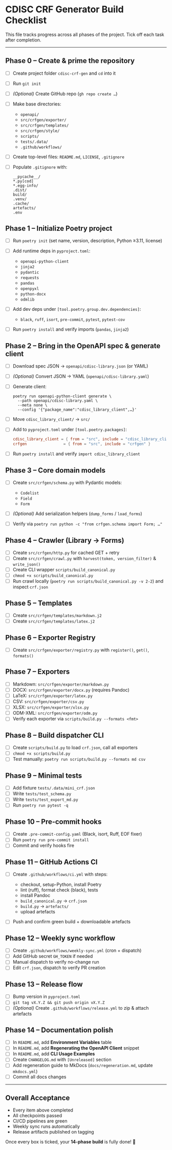 # CDISC CRF Generator Build Checklist

This file tracks progress across all phases of the project. Tick off each task after completion.

---

## Phase 0 – Create & prime the repository

* [ ] Create project folder `cdisc-crf-gen` and `cd` into it
* [ ] Run `git init`
* [ ] *(Optional)* Create GitHub repo (`gh repo create …`)
* [ ] Make base directories:

  * `openapi/`
  * `src/crfgen/exporter/`
  * `src/crfgen/templates/`
  * `src/crfgen/style/`
  * `scripts/`
  * `tests/.data/`
  * `.github/workflows/`
* [ ] Create top-level files: `README.md`, `LICENSE`, `.gitignore`
* [ ] Populate `.gitignore` with:

  ```
  __pycache__/
  *.py[cod]
  *.egg-info/
  .dist/
  build/
  .venv/
  .cache/
  artefacts/
  .env
  ```

## Phase 1 – Initialize Poetry project

* [ ] Run `poetry init` (set name, version, description, Python ≥3.11, license)
* [ ] Add runtime deps in `pyproject.toml`:

  * `openapi-python-client`
  * `jinja2`
  * `pydantic`
  * `requests`
  * `pandas`
  * `openpyxl`
  * `python-docx`
  * `odmlib`
* [ ] Add dev deps under `[tool.poetry.group.dev.dependencies]`:

  * `black`, `ruff`, `isort`, `pre-commit`, `pytest`, `pytest-cov`
* [ ] Run `poetry install` and verify imports (`pandas`, `jinja2`)

## Phase 2 – Bring in the OpenAPI spec & generate client

* [ ] Download spec JSON → `openapi/cdisc-library.json` (or YAML)
* [ ] *(Optional)* Convert JSON → YAML (`openapi/cdisc-library.yaml`)
* [ ] Generate client:

  ```
  poetry run openapi-python-client generate \
    --path openapi/cdisc-library.yaml \
    --meta none \
    --config '{"package_name":"cdisc_library_client",…}'
  ```
* [ ] Move `cdisc_library_client/` → `src/`
* [ ] Add to `pyproject.toml` under `[tool.poetry.packages]`:

  ```toml
  cdisc_library_client = { from = "src", include = "cdisc_library_client" }
  crfgen                = { from = "src", include = "crfgen" }
  ```
* [ ] Run `poetry install` and verify `import cdisc_library_client`

## Phase 3 – Core domain models

* [ ] Create `src/crfgen/schema.py` with Pydantic models:

  * `Codelist`
  * `Field`
  * `Form`
* [ ] *(Optional)* Add serialization helpers (`dump_forms` / `load_forms`)
* [ ] Verify via `poetry run python -c "from crfgen.schema import Form; …"`

## Phase 4 – Crawler (Library → Forms)

* [ ] Create `src/crfgen/http.py` for cached GET + retry
* [ ] Create `src/crfgen/crawl.py` with `harvest(token, version_filter)` & `write_json()`
* [ ] Create CLI wrapper `scripts/build_canonical.py`
* [ ] `chmod +x scripts/build_canonical.py`
* [ ] Run crawl locally (`poetry run scripts/build_canonical.py -v 2-2`) and inspect `crf.json`

## Phase 5 – Templates

* [ ] Create `src/crfgen/templates/markdown.j2`
* [ ] Create `src/crfgen/templates/latex.j2`

## Phase 6 – Exporter Registry

* [ ] Create `src/crfgen/exporter/registry.py` with `register()`, `get()`, `formats()`

## Phase 7 – Exporters

* [ ] Markdown: `src/crfgen/exporter/markdown.py`
* [ ] DOCX: `src/crfgen/exporter/docx.py` (requires Pandoc)
* [ ] LaTeX: `src/crfgen/exporter/latex.py`
* [ ] CSV: `src/crfgen/exporter/csv.py`
* [ ] XLSX: `src/crfgen/exporter/xlsx.py`
* [ ] ODM-XML: `src/crfgen/exporter/odm.py`
* [ ] Verify each exporter via `scripts/build.py --formats <fmt>`

## Phase 8 – Build dispatcher CLI

* [ ] Create `scripts/build.py` to load `crf.json`, call all exporters
* [ ] `chmod +x scripts/build.py`
* [ ] Test manually: `poetry run scripts/build.py --formats md csv`

## Phase 9 – Minimal tests

* [ ] Add fixture `tests/.data/mini_crf.json`
* [ ] Write `tests/test_schema.py`
* [ ] Write `tests/test_export_md.py`
* [ ] Run `poetry run pytest -q`

## Phase 10 – Pre-commit hooks

* [ ] Create `.pre-commit-config.yaml` (Black, isort, Ruff, EOF fixer)
* [ ] Run `poetry run pre-commit install`
* [ ] Commit and verify hooks fire

## Phase 11 – GitHub Actions CI

* [ ] Create `.github/workflows/ci.yml` with steps:

  * checkout, setup-Python, install Poetry
  * lint (ruff), format check (black), tests
  * install Pandoc
  * `build_canonical.py` → `crf.json`
  * `build.py` → `artefacts/`
  * upload artefacts
* [ ] Push and confirm green build + downloadable artefacts

## Phase 12 – Weekly sync workflow

* [ ] Create `.github/workflows/weekly-sync.yml` (cron + dispatch)
* [ ] Add GitHub secret `GH_TOKEN` if needed
* [ ] Manual dispatch to verify no-change run
* [ ] Edit `crf.json`, dispatch to verify PR creation

## Phase 13 – Release flow

* [ ] Bump version in `pyproject.toml`
* [ ] `git tag vX.Y.Z && git push origin vX.Y.Z`
* [ ] *(Optional)* Create `.github/workflows/release.yml` to zip & attach artefacts

## Phase 14 – Documentation polish

* [ ] In `README.md`, add **Environment Variables** table
* [ ] In `README.md`, add **Regenerating the OpenAPI Client** snippet
* [ ] In `README.md`, add **CLI Usage Examples**
* [ ] Create `CHANGELOG.md` with `[Unreleased]` section
* [ ] Add regeneration guide to MkDocs (`docs/regeneration.md`, update `mkdocs.yml`)
* [ ] Commit all docs changes

---

## **Overall Acceptance**

* Every item above completed
* All checkpoints passed
* CI/CD pipelines are green
* Weekly sync runs automatically
* Release artifacts published on tagging

Once every box is ticked, your **14-phase build** is fully done! 🎉
